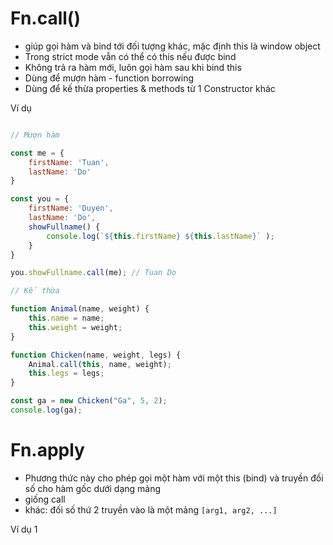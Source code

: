 # Fn.call()
  - giúp gọi hàm và bind tới đối tượng khác, mặc định this là window object
  - Trong strict mode vẫn có thể có this nếu được bind
  - Không trả ra hàm mới, luôn gọi hàm sau khi bind this 
  - Dùng để mượn hàm - function borrowing
  - Dùng để kế thừa properties & methods từ 1 Constructor khác

Ví dụ

```js 

// Mượn hàm

const me = {
    firstName: 'Tuan',
    lastName: 'Do'
}

const you = {
    firstName: 'Duyen',
    lastName: 'Do',
    showFullname() {
        console.log(`${this.firstName} ${this.lastName}` );
    }
}

you.showFullname.call(me); // Tuan Do

// Kế thừa

function Animal(name, weight) {
    this.name = name;
    this.weight = weight;
}

function Chicken(name, weight, legs) {
    Animal.call(this, name, weight);
    this.legs = legs;
}

const ga = new Chicken("Ga", 5, 2);
console.log(ga);
```

# Fn.apply
  - Phương thức này cho phép gọi một hàm với một this (bind) và truyền đối số cho hàm gốc dưới dạng mảng
  - giống call
  - khác: đối số thứ 2 truyền vào là một mảng `[arg1, arg2, ...]`

Ví dụ 1 

```js 


```
